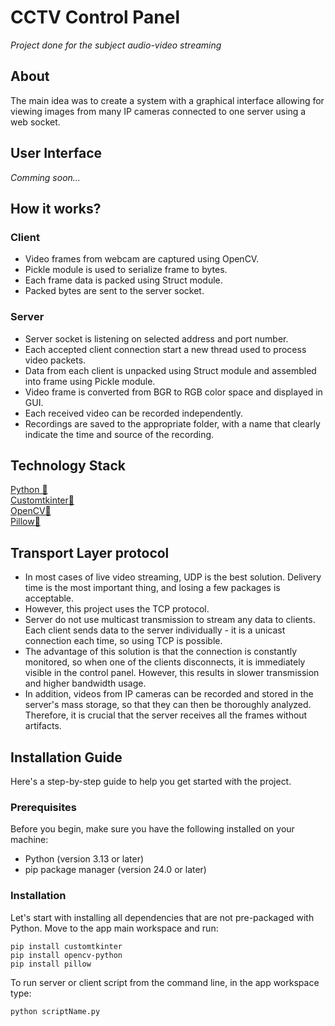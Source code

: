 # CCTV Control Panel
<i>Project done for the subject audio-video streaming </i> <br/>

## About
The main idea was to create a system with a graphical interface allowing for 
viewing images from many IP cameras connected to one server using a web socket.

## User Interface 
<i>Comming soon...</i>

## How it works?

### Client
- Video frames from webcam are captured using OpenCV.
- Pickle module is used to serialize frame to bytes.
- Each frame data is packed using Struct module.
- Packed bytes are sent to the server socket.
  
### Server
- Server socket is listening on selected address and port number.
- Each accepted client connection start a new thread used to process video packets.
- Data from each client is unpacked using Struct module and assembled into frame using Pickle module.
- Video frame is converted from BGR to RGB color space and displayed in GUI.
- Each received video can be recorded independently. 
- Recordings are saved to the appropriate folder, with a name that clearly indicate the time and source of the recording.
  
## Technology Stack

[Python 🔗](https://www.python.org)<br>
[Customtkinter🔗](https://github.com/TomSchimansky/CustomTkinter)<br>
[OpenCV🔗](https://opencv.org)<br>
[Pillow🔗](https://pillow.readthedocs.io/en/stable/installation/index.html)<br>

## Transport Layer protocol
- In most cases of live video streaming, UDP is the best solution. Delivery time is the most important thing, and losing a few packages is acceptable.
- However, this project uses the TCP protocol.
- Server do not use multicast transmission to stream any data to clients. Each client sends data to the server individually - it is a unicast connection each time, so using TCP is possible. 
- The advantage of this solution is that the connection is constantly monitored, so when one of the clients disconnects, it is immediately visible in the control panel. However, this results in slower transmission and higher bandwidth usage.
- In addition, videos from IP cameras can be recorded and stored in the server's mass storage, so that they can then be thoroughly analyzed. Therefore, it is crucial that the server receives all the frames without artifacts.

## Installation Guide 

Here's a step-by-step guide to help you get started with the project.

### Prerequisites

Before you begin, make sure you have the following installed on your machine:

- Python (version 3.13 or later)
- pip package manager (version 24.0 or later)

### Installation

Let's start with installing all dependencies that are not pre-packaged with Python. Move to the app main workspace and run:

    pip install customtkinter
    pip install opencv-python
    pip install pillow

To run server or client script from the command line, in the app workspace type:

    python scriptName.py 


